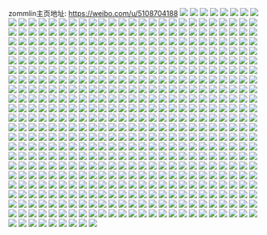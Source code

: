 zommlin主页地址: https://weibo.com/u/5108704188 
![](https://wx4.sinaimg.cn/mw2000/005zJBkEly1h8qs7juphkj32c02c0b2a.jpg) 
![](https://wx4.sinaimg.cn/mw2000/005zJBkEly1h8qs7azcssj32c02c0x6p.jpg) 
![](https://wx4.sinaimg.cn/mw2000/005zJBkEly1h8qs7zoiecj32c02c04qq.jpg) 
![](https://wx4.sinaimg.cn/mw2000/005zJBkEly1h8qs7ud8ggj32c02c01ky.jpg) 
![](https://wx4.sinaimg.cn/mw2000/005zJBkEly1h8qs81p33pj32c02c0b2a.jpg) 
![](https://wx4.sinaimg.cn/mw2000/005zJBkEly1h8qs7pbyooj32c0340x6q.jpg) 
![](https://wx4.sinaimg.cn/mw2000/005zJBkEly1h8qs78d7yfj32c0340u0z.jpg) 
![](https://wx4.sinaimg.cn/mw2000/005zJBkEly1h8qs7hlbwgj33402c07wj.jpg) 
![](https://wx4.sinaimg.cn/mw2000/005zJBkEly1h8qs8paw51j32c03407wk.jpg) 
![](https://wx4.sinaimg.cn/mw2000/005zJBkEly1h7ix3ijhh2j30tu0tuq6c.jpg) 
![](https://wx4.sinaimg.cn/mw2000/005zJBkEly1h4s8ofbthyj33402c0x6p.jpg) 
![](https://wx4.sinaimg.cn/mw2000/005zJBkEly1h4s8ok5ae5j31le2u0npe.jpg) 
![](https://wx4.sinaimg.cn/mw2000/005zJBkEly1h4s8odsc8gj30wi1711kx.jpg) 
![](https://wx4.sinaimg.cn/mw2000/005zJBkEly1h4s8olxj92j33402c0qv6.jpg) 
![](https://wx4.sinaimg.cn/mw2000/005zJBkEly1h1inydiwclj32yo2807wj.jpg) 
![](https://wx4.sinaimg.cn/mw2000/005zJBkEly1h1inya70wij32yo280x6q.jpg) 
![](https://wx4.sinaimg.cn/mw2000/005zJBkEly1h1iny77r13j32yo280b2b.jpg) 
![](https://wx4.sinaimg.cn/mw2000/005zJBkEly1gzn62v7rvoj30zk0qo0y6.jpg) 
![](https://wx4.sinaimg.cn/mw2000/005zJBkEly1gz599xvpzrj32802yonph.jpg) 
![](https://wx4.sinaimg.cn/mw2000/005zJBkEly1gz599nvq7jj32c02c0u0y.jpg) 
![](https://wx4.sinaimg.cn/mw2000/005zJBkEly1gz599mi3qxj32c02c07wi.jpg) 
![](https://wx4.sinaimg.cn/mw2000/005zJBkEly1gz599fzmsvj30tu0t9127.jpg) 
![](https://wx4.sinaimg.cn/mw2000/005zJBkEly1gz599l9ilkj32802yoqv6.jpg) 
![](https://wx4.sinaimg.cn/mw2000/005zJBkEly1gz599flh7uj30wi0wiqa0.jpg) 
![](https://wx4.sinaimg.cn/mw2000/005zJBkEly1gz599gmmcvj310t0tv4c2.jpg) 
![](https://wx4.sinaimg.cn/mw2000/005zJBkEly1gz599g9ji6j30mi0miaea.jpg) 
![](https://wx4.sinaimg.cn/mw2000/005zJBkEly1gz599aczgyj32802yox6r.jpg) 
![](https://wx4.sinaimg.cn/mw2000/005zJBkEly1gz599gulh0j30wi0mu77b.jpg) 
![](https://wx4.sinaimg.cn/mw2000/005zJBkEly1gz599h3hwej30wi16s0xi.jpg) 
![](https://wx4.sinaimg.cn/mw2000/005zJBkEly1gz599hcuyaj30wi17s442.jpg) 
![](https://wx4.sinaimg.cn/mw2000/005zJBkEly1gz599f39wfj32c0340e84.jpg) 
![](https://wx4.sinaimg.cn/mw2000/005zJBkEly1gz59azb1xsj30u018vdtg.jpg) 
![](https://wx4.sinaimg.cn/mw2000/005zJBkEly1gxicivv6bbj32c02c0b2b.jpg) 
![](https://wx4.sinaimg.cn/mw2000/005zJBkEly1gxicj05li1j32c02c07wj.jpg) 
![](https://wx4.sinaimg.cn/mw2000/005zJBkEly1gxicj3hl7lj32c02c0hdu.jpg) 
![](https://wx4.sinaimg.cn/mw2000/005zJBkEly1gxicirw1jfj32c02c07wk.jpg) 
![](https://wx4.sinaimg.cn/mw2000/005zJBkEly1gx925vzf8bj312w4aeb2a.jpg) 
![](https://wx4.sinaimg.cn/mw2000/005zJBkEly1gx925x0gi3j312w4761ky.jpg) 
![](https://wx4.sinaimg.cn/mw2000/005zJBkEly1gx925za14fj312w4oib2a.jpg) 
![](https://wx4.sinaimg.cn/mw2000/005zJBkEly1gx925zvqazj312w3s4qv5.jpg) 
![](https://wx4.sinaimg.cn/mw2000/005zJBkEly1gx92cb2vgxj312w4bk1ky.jpg) 
![](https://wx4.sinaimg.cn/mw2000/005zJBkEly1gx92cbuvwtj312w4oo7wi.jpg) 
![](https://wx4.sinaimg.cn/mw2000/005zJBkEly1gx92ccpcflj312w41ue82.jpg) 
![](https://wx4.sinaimg.cn/mw2000/005zJBkEly1gx92g939k2j312w4ec4qq.jpg) 
![](https://wx4.sinaimg.cn/mw2000/005zJBkEly1gx925vbu84j312w4es4qq.jpg) 
![](https://wx4.sinaimg.cn/mw2000/005zJBkEly1gw6sh3ljtwj32c03401ky.jpg) 
![](https://wx4.sinaimg.cn/mw2000/005zJBkEly1gw6sh1g5rzj32c03407wj.jpg) 
![](https://wx4.sinaimg.cn/mw2000/005zJBkEly1gw6sgwc152j33402c0qv6.jpg) 
![](https://wx4.sinaimg.cn/mw2000/005zJBkEly1gw6sgtmr68j32c03401ky.jpg) 
![](https://wx4.sinaimg.cn/mw2000/005zJBkEly1gvrrcc2y1jj33402c07wj.jpg) 
![](https://wx4.sinaimg.cn/mw2000/005zJBkEly1gvrrce8852j32c0340npe.jpg) 
![](https://wx4.sinaimg.cn/mw2000/005zJBkEly1gvrrbeot5nj32c0340qv9.jpg) 
![](https://wx4.sinaimg.cn/mw2000/005zJBkEly1gvrrbc7ceaj32c03401l1.jpg) 
![](https://wx4.sinaimg.cn/mw2000/005zJBkEly1gvilwn7mbsj62c02c0u0x02.jpg) 
![](https://wx4.sinaimg.cn/mw2000/005zJBkEly1gvilwq5u1ij33402c0x6q.jpg) 
![](https://wx4.sinaimg.cn/mw2000/005zJBkEly1gvimusbxuej63332bbb2a02.jpg) 
![](https://wx4.sinaimg.cn/mw2000/005zJBkEly1gvimv01vxej63402c04qq02.jpg) 
![](https://wx4.sinaimg.cn/mw2000/005zJBkEly1gv1b27bcfsj312w3264qp.jpg) 
![](https://wx4.sinaimg.cn/mw2000/005zJBkEly1gv1b2blyu1j61sc2dshdt02.jpg) 
![](https://wx4.sinaimg.cn/mw2000/005zJBkEly1gv1b28w69ij612w35iqv502.jpg) 
![](https://wx4.sinaimg.cn/mw2000/005zJBkEly1gv1b283kx8j312w2jj1kx.jpg) 
![](https://wx4.sinaimg.cn/mw2000/005zJBkEly1gv1b2aj5mmj612w4dnhdu02.jpg) 
![](https://wx4.sinaimg.cn/mw2000/005zJBkEly1gv1b26031tj612w2lze8102.jpg) 
![](https://wx4.sinaimg.cn/mw2000/005zJBkEly1guyujylr8oj62c0340e8102.jpg) 
![](https://wx4.sinaimg.cn/mw2000/005zJBkEly1guyuk0fsvsj63402c07wh02.jpg) 
![](https://wx4.sinaimg.cn/mw2000/005zJBkEly1guyujvjuvyj62c0340e8102.jpg) 
![](https://wx4.sinaimg.cn/mw2000/005zJBkEly1guyuk2lv5oj63402c01kx02.jpg) 
![](https://wx4.sinaimg.cn/mw2000/005zJBkEly1guyuk9oe9oj62c0340qv502.jpg) 
![](https://wx4.sinaimg.cn/mw2000/005zJBkEly1guyuk54k6bj63402c04qp02.jpg) 
![](https://wx4.sinaimg.cn/mw2000/005zJBkEly1guyupgao8uj62c0340hdu02.jpg) 
![](https://wx4.sinaimg.cn/mw2000/005zJBkEly1guyup9q6tgj63402c0e8202.jpg) 
![](https://wx4.sinaimg.cn/mw2000/005zJBkEly1guyupkg6oej62c0340qv502.jpg) 
![](https://wx4.sinaimg.cn/mw2000/005zJBkEly1guyuqat2yjj62c03401kx02.jpg) 
![](https://wx4.sinaimg.cn/mw2000/005zJBkEly1guxdpw7u16j61q02ao4qp02.jpg) 
![](https://wx4.sinaimg.cn/mw2000/005zJBkEly1guxdpxroaqj61ql2bg7wh02.jpg) 
![](https://wx4.sinaimg.cn/mw2000/005zJBkEly1guxdq2cbp9j61qc2b57wh02.jpg) 
![](https://wx4.sinaimg.cn/mw2000/005zJBkEly1guxdq0dwkwj61py2am7wh02.jpg) 
![](https://wx4.sinaimg.cn/mw2000/005zJBkEly1guxdrcnwn3j612w1m7dwn02.jpg) 
![](https://wx4.sinaimg.cn/mw2000/005zJBkEly1guxdq3kwoij61qc2b4ni202.jpg) 
![](https://wx4.sinaimg.cn/mw2000/005zJBkEly1guxdq5qxdbj61qh2bb4qp02.jpg) 
![](https://wx4.sinaimg.cn/mw2000/005zJBkEly1guxdq83a3pj61qe2b77wh02.jpg) 
![](https://wx4.sinaimg.cn/mw2000/005zJBkEly1guxdulidwlj63402c0x6r02.jpg) 
![](https://wx4.sinaimg.cn/mw2000/005zJBkEly1guigvekvhoj62da35snpd02.jpg) 
![](https://wx4.sinaimg.cn/mw2000/005zJBkEly1guigvkz6ccj62dc35rhdu02.jpg) 
![](https://wx4.sinaimg.cn/mw2000/005zJBkEly1guamiz3sd5j616o1kwkez02.jpg) 
![](https://wx4.sinaimg.cn/mw2000/005zJBkEly1guamixljraj612w1mcncv02.jpg) 
![](https://wx4.sinaimg.cn/mw2000/005zJBkEly1gu73hfp60jj30u0140k47.jpg) 
![](https://wx4.sinaimg.cn/mw2000/005zJBkEly1gu73hg4xu2j30u0140na1.jpg) 
![](https://wx4.sinaimg.cn/mw2000/005zJBkEly1gtgkg9dlq8j312w38oe81.jpg) 
![](https://wx4.sinaimg.cn/mw2000/005zJBkEly1gt79ekztbgj31sc2dsu0x.jpg) 
![](https://wx4.sinaimg.cn/mw2000/005zJBkEly1gsaot9cyohj312w395hdt.jpg) 
![](https://wx4.sinaimg.cn/mw2000/005zJBkEly1gs9thi8osyj312w47n1ky.jpg) 
![](https://wx4.sinaimg.cn/mw2000/005zJBkEly1gsatvcupyxj312w3dinpe.jpg) 
![](https://wx4.sinaimg.cn/mw2000/005zJBkEly1gsaslvsnlxj312w3k6npd.jpg) 
![](https://wx4.sinaimg.cn/mw2000/005zJBkEly1gsaotd8wv3j312w1mce81.jpg) 
![](https://wx4.sinaimg.cn/mw2000/005zJBkEly1gsaotc2qicj312w3s47wj.jpg) 
![](https://wx4.sinaimg.cn/mw2000/005zJBkEly1gsaudln34mj312w3bwe82.jpg) 
![](https://wx4.sinaimg.cn/mw2000/005zJBkEly1gsatzli58hj30u026gx6q.jpg) 
![](https://wx4.sinaimg.cn/mw2000/005zJBkEly1gsatn57mzbj312w2cdu0x.jpg) 
![](https://wx4.sinaimg.cn/mw2000/005zJBkEly1gs9s5xadawj312w1mqay7.jpg) 
![](https://wx4.sinaimg.cn/mw2000/005zJBkEly1gs9s9s36uqj32c0340qv6.jpg) 
![](https://wx4.sinaimg.cn/mw2000/005zJBkEly1gs9s5z3xupj312w1mc4qp.jpg) 
![](https://wx4.sinaimg.cn/mw2000/005zJBkEly1gs9sg1c87rj32662w81kx.jpg) 
![](https://wx4.sinaimg.cn/mw2000/005zJBkEly1gs9s8vqxpoj33402c0e82.jpg) 
![](https://wx4.sinaimg.cn/mw2000/005zJBkEly1gs9sh32gogj31w42iue81.jpg) 
![](https://wx4.sinaimg.cn/mw2000/005zJBkEly1gs9shx36vdj31sc2ds1kx.jpg) 
![](https://wx4.sinaimg.cn/mw2000/005zJBkEly1gs9sn7z3ccj33402c0x6q.jpg) 
![](https://wx4.sinaimg.cn/mw2000/005zJBkEly1gs9sbropoaj31sc2ds4qp.jpg) 
![](https://wx4.sinaimg.cn/mw2000/005zJBkEly1gs0kcm77r4j32c0340qv5.jpg) 
![](https://wx4.sinaimg.cn/mw2000/005zJBkEly1gs0kbqq06bj32c03407wi.jpg) 
![](https://wx4.sinaimg.cn/mw2000/005zJBkEly1gs0kbvo5rdj32c0340u0x.jpg) 
![](https://wx4.sinaimg.cn/mw2000/005zJBkEly1gs0kbruzc0j30u00u0x6f.jpg) 
![](https://wx4.sinaimg.cn/mw2000/005zJBkEly1gqxa9oci3xj31lz25bx6p.jpg) 
![](https://wx4.sinaimg.cn/mw2000/005zJBkEly1gqxa9ml5wgj31o02807wi.jpg) 
![](https://wx4.sinaimg.cn/mw2000/005zJBkEly1gqxa9pp9yrj31o0280x6p.jpg) 
![](https://wx4.sinaimg.cn/mw2000/005zJBkEly1gqxa9r9yw0j31o0280u0y.jpg) 
![](https://wx4.sinaimg.cn/mw2000/005zJBkEly1gqfzakdzrcj31rg29u1l4.jpg) 
![](https://wx4.sinaimg.cn/mw2000/005zJBkEly1gqfzadm7kkj31sc2b84qw.jpg) 
![](https://wx4.sinaimg.cn/mw2000/005zJBkEly1gpsuo9fradj30rs1o77a7.jpg) 
![](https://wx4.sinaimg.cn/mw2000/005zJBkEly1gpsuoa0agxj30rs1ab11y.jpg) 
![](https://wx4.sinaimg.cn/mw2000/005zJBkEly1gpsuo8svaqj312w1w21kx.jpg) 
![](https://wx4.sinaimg.cn/mw2000/005zJBkEly1gpsur8421wj335s23vhdv.jpg) 
![](https://wx4.sinaimg.cn/mw2000/005zJBkEly1gpqkev5bgsj32c03401kz.jpg) 
![](https://wx4.sinaimg.cn/mw2000/005zJBkEly1gpqkerigdkj32c0340qv6.jpg) 
![](https://wx4.sinaimg.cn/mw2000/005zJBkEly1gp24ra5xcij31sc1sckjl.jpg) 
![](https://wx4.sinaimg.cn/mw2000/005zJBkEly1gophh0ye4nj312w2pse4b.jpg) 
![](https://wx4.sinaimg.cn/mw2000/005zJBkEly1gobmcvnhlmj31oh1ohk7u.jpg) 
![](https://wx4.sinaimg.cn/mw2000/005zJBkEly1gnn6z5czhrj312w1ij4nx.jpg) 
![](https://wx4.sinaimg.cn/mw2000/005zJBkEly1gnn6z3ygopj312w1j2axi.jpg) 
![](https://wx4.sinaimg.cn/mw2000/005zJBkEly1gnn6z6ee6oj312w1fk4lu.jpg) 
![](https://wx4.sinaimg.cn/mw2000/005zJBkEly1gnn6z4menej312w1bvdwb.jpg) 
![](https://wx4.sinaimg.cn/mw2000/005zJBkEly1gnn6z2at7fj312w1gdnea.jpg) 
![](https://wx4.sinaimg.cn/mw2000/005zJBkEly1gnn6z5tj7jj312w1hi7m1.jpg) 
![](https://wx4.sinaimg.cn/mw2000/005zJBkEly1gnn6z2tdihj30u0146wpw.jpg) 
![](https://wx4.sinaimg.cn/mw2000/005zJBkEly1gnn6z3g3zbj312w1g6h9z.jpg) 
![](https://wx4.sinaimg.cn/mw2000/005zJBkEly1gnn6z75gltj312w1j31e8.jpg) 
![](https://wx4.sinaimg.cn/mw2000/005zJBkEly1gn7rm5jzu1j30wi0wijy7.jpg) 
![](https://wx4.sinaimg.cn/mw2000/005zJBkEly1gn7rlueq5vj30w60w6tgu.jpg) 
![](https://wx4.sinaimg.cn/mw2000/005zJBkEly1gn7rlwhxdsj32c02c0kjl.jpg) 
![](https://wx4.sinaimg.cn/mw2000/005zJBkEly1gn7rm7o91nj32c02c01ky.jpg) 
![](https://wx4.sinaimg.cn/mw2000/005zJBkEly1gn7rm3tw1ej32c02c0hdu.jpg) 
![](https://wx4.sinaimg.cn/mw2000/005zJBkEly1gn7rlzzgecj32c0340x6q.jpg) 
![](https://wx4.sinaimg.cn/mw2000/005zJBkEly1gmg9kq6gjzj30sg35sx62.jpg) 
![](https://wx4.sinaimg.cn/mw2000/005zJBkEly1gmg9kqnn6zj30iw31itsu.jpg) 
![](https://wx4.sinaimg.cn/mw2000/005zJBkEly1gmg9kr5xi2j30m72yx4qp.jpg) 
![](https://wx4.sinaimg.cn/mw2000/005zJBkEly1gmg9kryd74j312w53ob2a.jpg) 
![](https://wx4.sinaimg.cn/mw2000/005zJBkEly1gmg9kssbb4j312w4bkb2a.jpg) 
![](https://wx4.sinaimg.cn/mw2000/005zJBkEly1gmg9ktbr6wj30m02xv1kx.jpg) 
![](https://wx4.sinaimg.cn/mw2000/005zJBkEly1gmg9kttrthj30l02dotsv.jpg) 
![](https://wx4.sinaimg.cn/mw2000/005zJBkEly1gmg9kurkuej30nn2zlquz.jpg) 
![](https://wx4.sinaimg.cn/mw2000/005zJBkEly1gmg9kpr0nvj30pu35s4qp.jpg) 
![](https://wx4.sinaimg.cn/mw2000/005zJBkEly1gmgkd5onv7j32c0340npd.jpg) 
![](https://wx4.sinaimg.cn/mw2000/005zJBkEly1gm8ak4bd0ej31o0280hdt.jpg) 
![](https://wx4.sinaimg.cn/mw2000/005zJBkEly1gm8aovqmc0j32c0340u0y.jpg) 
![](https://wx4.sinaimg.cn/mw2000/005zJBkEly1gm4dahqm6rj3207207kfl.jpg) 
![](https://wx4.sinaimg.cn/mw2000/005zJBkEly1gm4dalnoe2j32c02c0u0x.jpg) 
![](https://wx4.sinaimg.cn/mw2000/005zJBkEly1gm4daj1dwvj31am1am4cf.jpg) 
![](https://wx4.sinaimg.cn/mw2000/005zJBkEly1gm4db0o4ymj31av1avgys.jpg) 
![](https://wx4.sinaimg.cn/mw2000/005zJBkEly1glzyo0m6jpj32c02c07wi.jpg) 
![](https://wx4.sinaimg.cn/mw2000/005zJBkEly1glzyo11p0fj30da0da401.jpg) 
![](https://wx4.sinaimg.cn/mw2000/005zJBkEly1glzyo1si5oj32c02c04qq.jpg) 
![](https://wx4.sinaimg.cn/mw2000/005zJBkEly1glzyo2bf08j32c02c0qv5.jpg) 
![](https://wx4.sinaimg.cn/mw2000/005zJBkEly1glsa0r4t8bj31o0280u0x.jpg) 
![](https://wx4.sinaimg.cn/mw2000/005zJBkEly1glsa0vq8pqj31o0280u0x.jpg) 
![](https://wx4.sinaimg.cn/mw2000/005zJBkEly1glsa0ykx0fj31o0280x6p.jpg) 
![](https://wx4.sinaimg.cn/mw2000/005zJBkEly1glsa0l9c7sj31o0280x6p.jpg) 
![](https://wx4.sinaimg.cn/mw2000/005zJBkEly1glomhema5mj33402c0b2a.jpg) 
![](https://wx4.sinaimg.cn/mw2000/005zJBkEly1glm70jo959j32o82o87wh.jpg) 
![](https://wx4.sinaimg.cn/mw2000/005zJBkEly1glglqm6x1yj31o01o0e81.jpg) 
![](https://wx4.sinaimg.cn/mw2000/005zJBkEly1glglqllfkfj30n00yitjg.jpg) 
![](https://wx4.sinaimg.cn/mw2000/005zJBkEly1gkydg8cke2j31o01o01kx.jpg) 
![](https://wx4.sinaimg.cn/mw2000/005zJBkEly1gkqa81lbwhj3206206wqw.jpg) 
![](https://wx4.sinaimg.cn/mw2000/005zJBkEly1gk31xir9ynj312w3qyhdu.jpg) 
![](https://wx4.sinaimg.cn/mw2000/005zJBkEly1gjqaron7c6j31sg2dsguo.jpg) 
![](https://wx4.sinaimg.cn/mw2000/005zJBkEly1gjqarq1g02j31sg2ds17j.jpg) 
![](https://wx4.sinaimg.cn/mw2000/005zJBkEly1gjlggklthyj32982vfkfr.jpg) 
![](https://wx4.sinaimg.cn/mw2000/005zJBkEly1gjlggj67f8j32c03404qp.jpg) 
![](https://wx4.sinaimg.cn/mw2000/005zJBkEly1gjh6haw6r2j312w1mk78d.jpg) 
![](https://wx4.sinaimg.cn/mw2000/005zJBkEly1gjh6pgmp6aj32c0340npe.jpg) 
![](https://wx4.sinaimg.cn/mw2000/005zJBkEly1gjd31191nyj31s02dcx6p.jpg) 
![](https://wx4.sinaimg.cn/mw2000/005zJBkEly1gjd3123a25j31s02dc7wh.jpg) 
![](https://wx4.sinaimg.cn/mw2000/005zJBkEly1gjd313jof6j31s02dckjm.jpg) 
![](https://wx4.sinaimg.cn/mw2000/005zJBkEly1gjd314bvupj31s32dcb29.jpg) 
![](https://wx4.sinaimg.cn/mw2000/005zJBkEly1gjd3154vgwj31o0280b29.jpg) 
![](https://wx4.sinaimg.cn/mw2000/005zJBkEly1gjd3161effj31s32dcnpd.jpg) 
![](https://wx4.sinaimg.cn/mw2000/005zJBkEly1gjb4vsvqdzj328x28xngy.jpg) 
![](https://wx4.sinaimg.cn/mw2000/005zJBkEly1gjb4zqzie2j32c02c0qv5.jpg) 
![](https://wx4.sinaimg.cn/mw2000/005zJBkEly1gjb4vvf4u5j32aj2ajqnn.jpg) 
![](https://wx4.sinaimg.cn/mw2000/005zJBkEly1gjb4vwmpqgj328b28bh1h.jpg) 
![](https://wx4.sinaimg.cn/mw2000/005zJBkEly1gjb4y73b7qj329x29xwvj.jpg) 
![](https://wx4.sinaimg.cn/mw2000/005zJBkEly1gjb4vu00f5j329v29v4fg.jpg) 
![](https://wx4.sinaimg.cn/mw2000/005zJBkEly1gjb4vxppxaj32a02a0k6d.jpg) 
![](https://wx4.sinaimg.cn/mw2000/005zJBkEly1gjb4vyzna5j32c02c0b29.jpg) 
![](https://wx4.sinaimg.cn/mw2000/005zJBkEly1gjb569c9x2j33322bb1kx.jpg) 
![](https://wx4.sinaimg.cn/mw2000/005zJBkEly1gj0zn0oyblj32o82o8b2a.jpg) 
![](https://wx4.sinaimg.cn/mw2000/005zJBkEly1gj0zn1psjmj32c0340kfz.jpg) 
![](https://wx4.sinaimg.cn/mw2000/005zJBkEly1gj0zn3qy1yj32c02c01kx.jpg) 
![](https://wx4.sinaimg.cn/mw2000/005zJBkEly1gj0zn52i2qj32172pndry.jpg) 
![](https://wx4.sinaimg.cn/mw2000/005zJBkEly1giu06apthoj314x1hcgwf.jpg) 
![](https://wx4.sinaimg.cn/mw2000/005zJBkEly1giu02aj56kj326w2x644p.jpg) 
![](https://wx4.sinaimg.cn/mw2000/005zJBkEly1girk5ye3rrj32c0340e82.jpg) 
![](https://wx4.sinaimg.cn/mw2000/005zJBkEly1gijfoxb69uj31o0280hdt.jpg) 
![](https://wx4.sinaimg.cn/mw2000/005zJBkEly1gijfozvbu5j31lr250e81.jpg) 
![](https://wx4.sinaimg.cn/mw2000/005zJBkEly1gia1vexdbcj312w4bknpe.jpg) 
![](https://wx4.sinaimg.cn/mw2000/005zJBkEly1gia2a8j5afj312w33qx6p.jpg) 
![](https://wx4.sinaimg.cn/mw2000/005zJBkEly1gia1vdrvu1j312w4bk1ky.jpg) 
![](https://wx4.sinaimg.cn/mw2000/005zJBkEly1gia1eegz57j312w2yyb29.jpg) 
![](https://wx4.sinaimg.cn/mw2000/005zJBkEly1gia29tozklj312w1it45l.jpg) 
![](https://wx4.sinaimg.cn/mw2000/005zJBkEly1gia1i0heumj312w2874qp.jpg) 
![](https://wx4.sinaimg.cn/mw2000/005zJBkEly1gia1w43msxj312w3s4b2a.jpg) 
![](https://wx4.sinaimg.cn/mw2000/005zJBkEly1gia2jm61c7j312w30g7wh.jpg) 
![](https://wx4.sinaimg.cn/mw2000/005zJBkEly1gia2kqh7adj312w41ub2a.jpg) 
![](https://wx4.sinaimg.cn/mw2000/005zJBkEly1gi37pooaetj312w2yy4qp.jpg) 
![](https://wx4.sinaimg.cn/mw2000/005zJBkEly1gi37pmq0j8j32c0340qv5.jpg) 
![](https://wx4.sinaimg.cn/mw2000/005zJBkEly1ghtx1oqb9qj32c0340npd.jpg) 
![](https://wx4.sinaimg.cn/mw2000/005zJBkEly1ghqnq0hky2j315z1jzngk.jpg) 
![](https://wx4.sinaimg.cn/mw2000/005zJBkEly1ghqnpzcowhj31611k9awa.jpg) 
![](https://wx4.sinaimg.cn/mw2000/005zJBkEly1ghajloi5g4j30u00ywtwl.jpg) 
![](https://wx4.sinaimg.cn/mw2000/005zJBkEly1gh4cxc9vktj312w2fkqs9.jpg) 
![](https://wx4.sinaimg.cn/mw2000/005zJBkEly1ghajlu0bzyj312w25w1dw.jpg) 
![](https://wx4.sinaimg.cn/mw2000/005zJBkEly1ghajlvi9ajj312w25baw9.jpg) 
![](https://wx4.sinaimg.cn/mw2000/005zJBkEly1gh3lc0qa2jj32ds1sg1kx.jpg) 
![](https://wx4.sinaimg.cn/mw2000/005zJBkEly1gh3lc2aoymj32c02c01kx.jpg) 
![](https://wx4.sinaimg.cn/mw2000/005zJBkEly1gh3lc4a90tj33402c07wh.jpg) 
![](https://wx4.sinaimg.cn/mw2000/005zJBkEly1gh3lc69iqsj32ds1sg4ch.jpg) 
![](https://wx4.sinaimg.cn/mw2000/005zJBkEly1gh3lc7q9n4j31sg2ds4pa.jpg) 
![](https://wx4.sinaimg.cn/mw2000/005zJBkEly1gh3lc8tt37j31sg2ds1kx.jpg) 
![](https://wx4.sinaimg.cn/mw2000/005zJBkEly1gh3lbxv6xtj33402c0b29.jpg) 
![](https://wx4.sinaimg.cn/mw2000/005zJBkEly1gh3lggbv4wj32c02c07m9.jpg) 
![](https://wx4.sinaimg.cn/mw2000/005zJBkEly1gh3lcaf9ldj33402c0qec.jpg) 
![](https://wx4.sinaimg.cn/mw2000/005zJBkEly1ggv3tk64sjj312w38o4qq.jpg) 
![](https://wx4.sinaimg.cn/mw2000/005zJBkEly1ggv3tek9c2j312w38o4qq.jpg) 
![](https://wx4.sinaimg.cn/mw2000/005zJBkEly1ggv3tlf22hj31sg2dsdue.jpg) 
![](https://wx4.sinaimg.cn/mw2000/005zJBkEly1ggs18g4lrwj316o1kw4lc.jpg) 
![](https://wx4.sinaimg.cn/mw2000/005zJBkEly1ggs18f2trqj316o1kwqq7.jpg) 
![](https://wx4.sinaimg.cn/mw2000/005zJBkEly1gfxe27m9bpj312w3ud7wi.jpg) 
![](https://wx4.sinaimg.cn/mw2000/005zJBkEly1gfwpv8pjhmj312w41u7wi.jpg) 
![](https://wx4.sinaimg.cn/mw2000/005zJBkEly1gfwpvaeduxj312w2yxnpd.jpg) 
![](https://wx4.sinaimg.cn/mw2000/005zJBkEly1gfwpvd078pj312w4bkb2a.jpg) 
![](https://wx4.sinaimg.cn/mw2000/005zJBkEly1gfwpvgomcuj316o16odpz.jpg) 
![](https://wx4.sinaimg.cn/mw2000/005zJBkEly1gfwpvjz1zij30u02aa1kz.jpg) 
![](https://wx4.sinaimg.cn/mw2000/005zJBkEly1gfwpvmjfp0j312w4bkx6p.jpg) 
![](https://wx4.sinaimg.cn/mw2000/005zJBkEly1gfwpvo4lq1j312w31d4qp.jpg) 
![](https://wx4.sinaimg.cn/mw2000/005zJBkEly1gfwpvrceypj312w4bknpe.jpg) 
![](https://wx4.sinaimg.cn/mw2000/005zJBkEly1gfmeag0oxxj31o01o0dys.jpg) 
![](https://wx4.sinaimg.cn/mw2000/005zJBkEly1gfjm45f0c5j30u00u01kx.jpg) 
![](https://wx4.sinaimg.cn/mw2000/005zJBkEly1gfbtk46zd8j316o1kbaut.jpg) 
![](https://wx4.sinaimg.cn/mw2000/005zJBkEly1gfbtk95ze2j32c02c0kjn.jpg) 
![](https://wx4.sinaimg.cn/mw2000/005zJBkEly1gfbtk66qacj32fr2fru0x.jpg) 
![](https://wx4.sinaimg.cn/mw2000/005zJBkEly1gfbtk2sp72j32801o0u0x.jpg) 
![](https://wx4.sinaimg.cn/mw2000/005zJBkEly1gf62pxzi46j32c0340e81.jpg) 
![](https://wx4.sinaimg.cn/mw2000/005zJBkEly1gf3rbtcrk7j325g2vax6p.jpg) 
![](https://wx4.sinaimg.cn/mw2000/005zJBkEly1gf3rbs1xhbj326r2x11ky.jpg) 
![](https://wx4.sinaimg.cn/mw2000/005zJBkEly1gf3rbuha50j325i2vc4qq.jpg) 
![](https://wx4.sinaimg.cn/mw2000/005zJBkEly1gezadjawm8j312w1w21kx.jpg) 
![](https://wx4.sinaimg.cn/mw2000/005zJBkEly1gezadi4m0kj31o01o0b29.jpg) 
![](https://wx4.sinaimg.cn/mw2000/005zJBkEly1gezadld6p5j31o01o0npd.jpg) 
![](https://wx4.sinaimg.cn/mw2000/005zJBkEly1gezadk647rj312w1w21kx.jpg) 
![](https://wx4.sinaimg.cn/mw2000/005zJBkEly1gext6e6wk4j32c0340b2a.jpg) 
![](https://wx4.sinaimg.cn/mw2000/005zJBkEly1geo8pnwzilj30jc2ufnak.jpg) 
![](https://wx4.sinaimg.cn/mw2000/005zJBkEly1geo8ppl470j31e07vjx6p.jpg) 
![](https://wx4.sinaimg.cn/mw2000/005zJBkEly1geo8prlrcnj31e07n91ky.jpg) 
![](https://wx4.sinaimg.cn/mw2000/005zJBkEly1geo8psy5hyj30jq2uaami.jpg) 
![](https://wx4.sinaimg.cn/mw2000/005zJBkEly1geo8ptsr53j30k92zxqhr.jpg) 
![](https://wx4.sinaimg.cn/mw2000/005zJBkEly1geo8pw4yknj31e072gnpd.jpg) 
![](https://wx4.sinaimg.cn/mw2000/005zJBkEly1geo8px2t7kj30kh2y6tnr.jpg) 
![](https://wx4.sinaimg.cn/mw2000/005zJBkEly1geo8pxyi2wj30me2pg4c9.jpg) 
![](https://wx4.sinaimg.cn/mw2000/005zJBkEly1geo8pytickj30i9340qie.jpg) 
![](https://wx4.sinaimg.cn/mw2000/005zJBkEly1geo8pzj91mj30ki30a173.jpg) 
![](https://wx4.sinaimg.cn/mw2000/005zJBkEly1geo8q084szj30hg2v1qgu.jpg) 
![](https://wx4.sinaimg.cn/mw2000/005zJBkEly1geo8q0vt5mj30i72yltoo.jpg) 
![](https://wx4.sinaimg.cn/mw2000/005zJBkEly1geo8q1ay5oj30d11uo459.jpg) 
![](https://wx4.sinaimg.cn/mw2000/005zJBkEly1geo8q1r3rzj30fr2haqek.jpg) 
![](https://wx4.sinaimg.cn/mw2000/005zJBkEly1geo8q29s01j30j92xywtt.jpg) 
![](https://wx4.sinaimg.cn/mw2000/005zJBkEly1geo8pn0fusj30k131tqik.jpg) 
![](https://wx4.sinaimg.cn/mw2000/005zJBkEly1geo8q31741j30jf2wrani.jpg) 
![](https://wx4.sinaimg.cn/mw2000/005zJBkEly1geo8q4zfhvj312w6chb29.jpg) 
![](https://wx4.sinaimg.cn/mw2000/005zJBkEly1genmaslm84j32o82o84qq.jpg) 
![](https://wx4.sinaimg.cn/mw2000/005zJBkEly1geivzk2s1bj31kw1kwqrh.jpg) 
![](https://wx4.sinaimg.cn/mw2000/005zJBkEly1geivzlwd48j31kw1kwqrs.jpg) 
![](https://wx4.sinaimg.cn/mw2000/005zJBkEly1geivzmk80sj30v90v9dg8.jpg) 
![](https://wx4.sinaimg.cn/mw2000/005zJBkEly1geivzjdq0nj31kw1kwkef.jpg) 
![](https://wx4.sinaimg.cn/mw2000/005zJBkEly1gecxj8dcs5j320m2ounpd.jpg) 
![](https://wx4.sinaimg.cn/mw2000/005zJBkEly1gecxj7cfgdj32c02c0hdv.jpg) 
![](https://wx4.sinaimg.cn/mw2000/005zJBkEly1gecxj2zn13j32c02c0e81.jpg) 
![](https://wx4.sinaimg.cn/mw2000/005zJBkEly1gecznv1l6wj32c0340npe.jpg) 
![](https://wx4.sinaimg.cn/mw2000/005zJBkEly1gebyi3q6fhj31e038vb2a.jpg) 
![](https://wx4.sinaimg.cn/mw2000/005zJBkEly1gebyi7mlckj31e05k0x6r.jpg) 
![](https://wx4.sinaimg.cn/mw2000/005zJBkEly1gebyhzqti7j31e04b4hdu.jpg) 
![](https://wx4.sinaimg.cn/mw2000/005zJBkEly1gebyi4y1efj31e05k0npe.jpg) 
![](https://wx4.sinaimg.cn/mw2000/005zJBkEly1gebyhylw9wj31e05t97wj.jpg) 
![](https://wx4.sinaimg.cn/mw2000/005zJBkEly1gebyhvc2u0j31e05h4hdu.jpg) 
![](https://wx4.sinaimg.cn/mw2000/005zJBkEly1gebyi2jlrhj31e05k4x6r.jpg) 
![](https://wx4.sinaimg.cn/mw2000/005zJBkEly1gebyip52ywj31e05k0b2b.jpg) 
![](https://wx4.sinaimg.cn/mw2000/005zJBkEly1gefn21jmlgj31o02you0x.jpg) 
![](https://wx4.sinaimg.cn/mw2000/005zJBkEly1ge3htoyatkj32o72o71kx.jpg) 
![](https://wx4.sinaimg.cn/mw2000/005zJBkEly1ge3htn4endj32o72o7npd.jpg) 
![](https://wx4.sinaimg.cn/mw2000/005zJBkEly1ge0e8ciuzwj31kw1kwu0x.jpg) 
![](https://wx4.sinaimg.cn/mw2000/005zJBkEly1ge0eeezyifj31e0460x6p.jpg) 
![](https://wx4.sinaimg.cn/mw2000/005zJBkEly1ge0eho9a8ij31se1see81.jpg) 
![](https://wx4.sinaimg.cn/mw2000/005zJBkEly1gdgof6rdamj31o01o0ki3.jpg) 
![](https://wx4.sinaimg.cn/mw2000/005zJBkEly1gdgoklx5knj30v90v9mxj.jpg) 
![](https://wx4.sinaimg.cn/mw2000/005zJBkEly1gdgol5lsgoj30lf0lfaa5.jpg) 
![](https://wx4.sinaimg.cn/mw2000/005zJBkEly1gdgof34tq2j31o01o07wh.jpg) 
![](https://wx4.sinaimg.cn/mw2000/005zJBkEly1gd5cf2ynw4j31o01o0b29.jpg) 
![](https://wx4.sinaimg.cn/mw2000/005zJBkEly1gd5cf3id8gj30jg0j8jt9.jpg) 
![](https://wx4.sinaimg.cn/mw2000/005zJBkEly1gd5cezxzavj31o01o0b29.jpg) 
![](https://wx4.sinaimg.cn/mw2000/005zJBkEly1gcx8p5thz7j32c0360hdt.jpg) 
![](https://wx4.sinaimg.cn/mw2000/005zJBkEly1gcx8p14egfj31e0230qv5.jpg) 
![](https://wx4.sinaimg.cn/mw2000/005zJBkEly1gc56sqzwtmj32c02c0dz9.jpg) 
![](https://wx4.sinaimg.cn/mw2000/005zJBkEly1gc56sk9ywvj30zk0zk13p.jpg) 
![](https://wx4.sinaimg.cn/mw2000/005zJBkEly1gc56spvpazj32c02c01ky.jpg) 
![](https://wx4.sinaimg.cn/mw2000/005zJBkEly1gc56sko0ghj30zk0zk7cg.jpg) 
![](https://wx4.sinaimg.cn/mw2000/005zJBkEly1gc56so59foj30zk0zkdq0.jpg) 
![](https://wx4.sinaimg.cn/mw2000/005zJBkEly1gc56sttryxj32c02c0x6q.jpg) 
![](https://wx4.sinaimg.cn/mw2000/005zJBkEly1gc56wa2xe1j32c02c0b29.jpg) 
![](https://wx4.sinaimg.cn/mw2000/005zJBkEly1gc56wf5y2oj30zk0zkwkl.jpg) 
![](https://wx4.sinaimg.cn/mw2000/005zJBkEly1gc56sn9w5gj30u00u0hc4.jpg) 
![](https://wx4.sinaimg.cn/mw2000/005zJBkEly1gc56wj5mxhj32c02c0tzs.jpg) 
![](https://wx4.sinaimg.cn/mw2000/005zJBkEly1gc56slyuzvj32c02c01kx.jpg) 
![](https://wx4.sinaimg.cn/mw2000/005zJBkEly1gc56snskyaj30yi0yiwne.jpg) 
![](https://wx4.sinaimg.cn/mw2000/005zJBkEly1gc56wgw9auj32c02c0hdt.jpg) 
![](https://wx4.sinaimg.cn/mw2000/005zJBkEly1gc56wc8gw3j32c02c0e81.jpg) 
![](https://wx4.sinaimg.cn/mw2000/005zJBkEly1gc56we4y93j32c02c0kjl.jpg) 
![](https://wx4.sinaimg.cn/mw2000/005zJBkEly1gc56wet72pj30zk0zkk4c.jpg) 
![](https://wx4.sinaimg.cn/mw2000/005zJBkEly1gc56w8f2e3j30zk0zkn4m.jpg) 
![](https://wx4.sinaimg.cn/mw2000/005zJBkEly1gc56wkz174j30ku0kladt.jpg) 
![](https://wx4.sinaimg.cn/mw2000/005zJBkEly1gbbe4z9cuuj30u00u0jz2.jpg) 
![](https://wx4.sinaimg.cn/mw2000/005zJBkEly1gbf0i7n9cuj30u0140woo.jpg) 
![](https://wx4.sinaimg.cn/mw2000/005zJBkEly1gbf0i7z3u9j30tz0tzn58.jpg) 
![](https://wx4.sinaimg.cn/mw2000/005zJBkEly1gbf0i76yl6j30u011itin.jpg) 
![](https://wx4.sinaimg.cn/mw2000/005zJBkEly1gbf0i8990cj30u00u0wiw.jpg) 
![](https://wx4.sinaimg.cn/mw2000/005zJBkEly1gbfx0pjiuvj30v90v911s.jpg) 
![](https://wx4.sinaimg.cn/mw2000/005zJBkEly1gbh5uhwa3jj30v90v9dqn.jpg) 
![](https://wx4.sinaimg.cn/mw2000/005zJBkEly1gbibhq2gsgj30v90v9ajk.jpg) 
![](https://wx4.sinaimg.cn/mw2000/005zJBkEly1gbjix7f7qqj30v90v9guf.jpg) 
![](https://wx4.sinaimg.cn/mw2000/005zJBkEly1gbkpi9a52kj30v90v97en.jpg) 
![](https://wx4.sinaimg.cn/mw2000/005zJBkEly1gblullju63j30v80v8tel.jpg) 
![](https://wx4.sinaimg.cn/mw2000/005zJBkEly1gbn281cmmjj30v90v9n4m.jpg) 
![](https://wx4.sinaimg.cn/mw2000/005zJBkEly1gbo76ua83lj30v90v9tgs.jpg) 
![](https://wx4.sinaimg.cn/mw2000/005zJBkEly1gbpd40tw85j30v90v9n6b.jpg) 
![](https://wx4.sinaimg.cn/mw2000/005zJBkEly1gbqiut6fp2j30o00o0dj9.jpg) 
![](https://wx4.sinaimg.cn/mw2000/005zJBkEly1gbsspg9dijj30v90v979m.jpg) 
![](https://wx4.sinaimg.cn/mw2000/005zJBkEly1gbtze9i8c5j30v90v911q.jpg) 
![](https://wx4.sinaimg.cn/mw2000/005zJBkEly1gcplqnadfsj32801o04qq.jpg) 
![](https://wx4.sinaimg.cn/mw2000/005zJBkEly1gb4enouq2vj32c02c0u0x.jpg) 
![](https://wx4.sinaimg.cn/mw2000/005zJBkEly1gb4enq0587j32801o0u0x.jpg) 
![](https://wx4.sinaimg.cn/mw2000/005zJBkEly1gcplspz44tj32801o0npd.jpg) 
![](https://wx4.sinaimg.cn/mw2000/005zJBkEly1gb2yg4iustj31o0280npd.jpg) 
![](https://wx4.sinaimg.cn/mw2000/005zJBkEly1gb2yg1cbr6j31o0280npd.jpg) 
![](https://wx4.sinaimg.cn/mw2000/005zJBkEly1gag2fha1s8j30v91voqv6.jpg) 
![](https://wx4.sinaimg.cn/mw2000/005zJBkEly1h0rnd2oqbkj30u0190qat.jpg) 
![](https://wx4.sinaimg.cn/mw2000/005zJBkEly1h0rnd357bkj30u01o0qgl.jpg) 
![](https://wx4.sinaimg.cn/mw2000/005zJBkEly1h0rnd2ag1fj30u01nwqek.jpg) 
![](https://wx4.sinaimg.cn/mw2000/005zJBkEly1ga143itkfdj31e02s0kjl.jpg) 
![](https://wx4.sinaimg.cn/mw2000/005zJBkEly1ga143ntk63j31e05k0kjn.jpg) 
![](https://wx4.sinaimg.cn/mw2000/005zJBkEly1ga145fyvcbj31e02s07wi.jpg) 
![](https://wx4.sinaimg.cn/mw2000/005zJBkEly1ga146s3iwdj31e02s0u0x.jpg) 
![](https://wx4.sinaimg.cn/mw2000/005zJBkEly1g9zv2f8wj2j31e02rqhdt.jpg) 
![](https://wx4.sinaimg.cn/mw2000/005zJBkEly1g9zv2kywqtj32c02c07wh.jpg) 
![](https://wx4.sinaimg.cn/mw2000/005zJBkEly1g9zv2u7xyej31e02s01ky.jpg) 
![](https://wx4.sinaimg.cn/mw2000/005zJBkEly1g9zv33meuej31e02s01ky.jpg) 
![](https://wx4.sinaimg.cn/mw2000/005zJBkEly1g9zv39hvh3j321w21we81.jpg) 
![](https://wx4.sinaimg.cn/mw2000/005zJBkEly1g9zv3gup67j31e02r6u0x.jpg) 
![](https://wx4.sinaimg.cn/mw2000/005zJBkEly1g9m4ibb06ij31o01o0gya.jpg) 
![](https://wx4.sinaimg.cn/mw2000/005zJBkEly1g9m4ic1eruj31o01o0an0.jpg) 
![](https://wx4.sinaimg.cn/mw2000/005zJBkEly1g9dz4g0ic5j31me29r4qq.jpg) 
![](https://wx4.sinaimg.cn/mw2000/005zJBkEly1g9dz4dbxbbj31o02317wi.jpg) 
![](https://wx4.sinaimg.cn/mw2000/005zJBkEly1g9dz4izir5j31o022z1ky.jpg) 
![](https://wx4.sinaimg.cn/mw2000/005zJBkEly1g9dz4l2c7zj31o0231kjl.jpg) 
![](https://wx4.sinaimg.cn/mw2000/005zJBkEly1g8ncp1rfvaj30u00qu7l6.jpg) 
![](https://wx4.sinaimg.cn/mw2000/005zJBkEly1g7y1qnolnqj32o82o8npd.jpg) 
![](https://wx4.sinaimg.cn/mw2000/005zJBkEly1g7wox6do9pj30m80kuq4y.jpg) 
![](https://wx4.sinaimg.cn/mw2000/005zJBkEly1g7q4i15cylj31o01o0e81.jpg) 
![](https://wx4.sinaimg.cn/mw2000/005zJBkEly1g7d8zih69kj31o01o0x3f.jpg) 
![](https://wx4.sinaimg.cn/mw2000/005zJBkEly1g7d8zhf3sjj31o01o04o1.jpg) 
![](https://wx4.sinaimg.cn/mw2000/005zJBkEly1g6u8bfj3bej3287288kjl.jpg) 
![](https://wx4.sinaimg.cn/mw2000/005zJBkEly1g6u8bdpmx1j32o82o8e72.jpg) 
![](https://wx4.sinaimg.cn/mw2000/005zJBkEly1g6u8bb61nfj32bz2dte82.jpg) 
![](https://wx4.sinaimg.cn/mw2000/005zJBkEly1g6kbhvmektj32o82o8kjl.jpg) 
![](https://wx4.sinaimg.cn/mw2000/005zJBkEly1g6hpazg1itj32801o0qv5.jpg) 
![](https://wx4.sinaimg.cn/mw2000/005zJBkEly1g6dfkf5yynj31o01o0x30.jpg) 
![](https://wx4.sinaimg.cn/mw2000/005zJBkEly1g687n60ukcj31e057i7wi.jpg) 
![](https://wx4.sinaimg.cn/mw2000/005zJBkEly1g687n6zp7ij32c02c0u0x.jpg) 
![](https://wx4.sinaimg.cn/mw2000/005zJBkEly1g687nab0eqj31e0460npd.jpg) 
![](https://wx4.sinaimg.cn/mw2000/005zJBkEly1g687n98mtgj32801o0b29.jpg) 
![](https://wx4.sinaimg.cn/mw2000/005zJBkEly1g687n8jnovj31e0460qv5.jpg) 
![](https://wx4.sinaimg.cn/mw2000/005zJBkEly1g687p8if32j31o0280b29.jpg) 
![](https://wx4.sinaimg.cn/mw2000/005zJBkEly1g6770jplvmj31e022yqv5.jpg) 
![](https://wx4.sinaimg.cn/mw2000/005zJBkEly1g676r5s0gpj31o01o01kx.jpg) 
![](https://wx4.sinaimg.cn/mw2000/005zJBkEly1gdddbdexbdj31e0230npd.jpg) 
![](https://wx4.sinaimg.cn/mw2000/005zJBkEly1g677ernlt2j31e0230e81.jpg) 
![](https://wx4.sinaimg.cn/mw2000/005zJBkEly1g649ipxm10j32c0340hdu.jpg) 
![](https://wx4.sinaimg.cn/mw2000/005zJBkEly1g649iqz22cj31o01o47ln.jpg) 
![](https://wx4.sinaimg.cn/mw2000/005zJBkEly1g5siieujg9j31e04607wi.jpg) 
![](https://wx4.sinaimg.cn/mw2000/005zJBkEly1g5sihou4qpj31e0460u0x.jpg) 
![](https://wx4.sinaimg.cn/mw2000/005zJBkEly1g5sii42nwxj33402c0npf.jpg) 
![](https://wx4.sinaimg.cn/mw2000/005zJBkEly1g5sj1aeuw2j31e02s14qp.jpg) 
![](https://wx4.sinaimg.cn/mw2000/005zJBkEly1g5r4k3dvj7j31o01o4b29.jpg) 
![](https://wx4.sinaimg.cn/mw2000/005zJBkEly1g5r4k54l2oj31o01o4b29.jpg) 
![](https://wx4.sinaimg.cn/mw2000/005zJBkEly1g5i7h6yzttj32c0340hdt.jpg) 
![](https://wx4.sinaimg.cn/mw2000/005zJBkEly1g520e17btkj32c02c01kx.jpg) 
![](https://wx4.sinaimg.cn/mw2000/005zJBkEly1g4zm6ymn79j31o01o0hdt.jpg) 
![](https://wx4.sinaimg.cn/mw2000/005zJBkEly1g4zm6wxpuyj31o01o0hdt.jpg) 
![](https://wx4.sinaimg.cn/mw2000/005zJBkEly1g4kdkl28zsj30u00u043a.jpg) 
![](https://wx4.sinaimg.cn/mw2000/005zJBkEly1g4kdkmjgzoj30u00u01kx.jpg) 
![](https://wx4.sinaimg.cn/mw2000/005zJBkEly1g4kdkmrrfmj30u00u0tug.jpg) 
![](https://wx4.sinaimg.cn/mw2000/005zJBkEly1g4kdknutdlj30j60j6djb.jpg) 
![](https://wx4.sinaimg.cn/mw2000/005zJBkEly1g44jsnm4zej30u00u0npd.jpg) 
![](https://wx4.sinaimg.cn/mw2000/005zJBkEly1g44jstldnzj30u00u0kjl.jpg) 
![](https://wx4.sinaimg.cn/mw2000/005zJBkEly1g438e6sy53j31o01o0hdt.jpg) 
![](https://wx4.sinaimg.cn/mw2000/005zJBkEly1g438e7p1ubj31o01o07wh.jpg) 
![](https://wx4.sinaimg.cn/mw2000/005zJBkEly1g438e8bmz6j32c02c0hdt.jpg) 
![](https://wx4.sinaimg.cn/mw2000/005zJBkEly1g438efq0eqj327u1o0hdt.jpg) 
![](https://wx4.sinaimg.cn/mw2000/005zJBkEly1g426xg8ejdj30zk0zkqah.jpg) 
![](https://wx4.sinaimg.cn/mw2000/005zJBkEly1g3lzplp9u1j30u00u07rv.jpg) 
![](https://wx4.sinaimg.cn/mw2000/005zJBkEly1g3lzv0z7cxj30u00u01fv.jpg) 
![](https://wx4.sinaimg.cn/mw2000/005zJBkEly1g3lzujiwzyj30u00u01kx.jpg) 
![](https://wx4.sinaimg.cn/mw2000/005zJBkEly1g2xnyynk5cj32c0340b2a.jpg) 
![](https://wx4.sinaimg.cn/mw2000/005zJBkEly1g2xo9usur4j32c02c0b29.jpg) 
![](https://wx4.sinaimg.cn/mw2000/005zJBkEly1g2xo9wonp3j32c02c0b29.jpg) 
![](https://wx4.sinaimg.cn/mw2000/005zJBkEly1g2xo9xokptj30u00u0n5d.jpg) 
![](https://wx4.sinaimg.cn/mw2000/005zJBkEly1g2xl302uw0j30zk0zk424.jpg) 
![](https://wx4.sinaimg.cn/mw2000/005zJBkEly1g2xl2z54e7j30zk0zkjsu.jpg) 
![](https://wx4.sinaimg.cn/mw2000/005zJBkEly1g2v972hnrzj31e02341kx.jpg) 
![](https://wx4.sinaimg.cn/mw2000/005zJBkEly1g2v8wsiipwj30zk0zkwlq.jpg) 
![](https://wx4.sinaimg.cn/mw2000/005zJBkEly1g39avjcqxmj33402c0dwi.jpg) 
![](https://wx4.sinaimg.cn/mw2000/005zJBkEly1g39avkpfscj33402c0kbf.jpg) 
![](https://wx4.sinaimg.cn/mw2000/005zJBkEly1g2v973ayr7j32c02c0b29.jpg) 
![](https://wx4.sinaimg.cn/mw2000/005zJBkEly1g2v9741ympj327u1o0b29.jpg) 
![](https://wx4.sinaimg.cn/mw2000/005zJBkEly1g2o02hc7i5j327v1o0x6p.jpg) 
![](https://wx4.sinaimg.cn/mw2000/005zJBkEly1g2o00pqjzxj30u00u0wp8.jpg) 
![](https://wx4.sinaimg.cn/mw2000/005zJBkEly1g2o00ph4xhj30u00u0teq.jpg) 
![](https://wx4.sinaimg.cn/mw2000/005zJBkEly1g2o00bbxehj327v1o0hdt.jpg) 
![](https://wx4.sinaimg.cn/mw2000/005zJBkEly1g24wi7k66nj31o027u1kz.jpg) 
![](https://wx4.sinaimg.cn/mw2000/005zJBkEly1g24wi8hvvmj31o027u1kx.jpg) 
![](https://wx4.sinaimg.cn/mw2000/005zJBkEly1g1iszzlwu2j31he1hewsg.jpg) 
![](https://wx4.sinaimg.cn/mw2000/005zJBkEly1g1it012delj32o82o81ky.jpg) 
![](https://wx4.sinaimg.cn/mw2000/005zJBkEly1g1iszzbvk3j30sw0sw41d.jpg) 
![](https://wx4.sinaimg.cn/mw2000/005zJBkEly1g1er6dizwij32c02c01kz.jpg) 
![](https://wx4.sinaimg.cn/mw2000/005zJBkEly1g1ap3f401cj32c02c07wh.jpg) 
![](https://wx4.sinaimg.cn/mw2000/005zJBkEly1g1ap3h0zrxj32c02c0b29.jpg) 
![](https://wx4.sinaimg.cn/mw2000/005zJBkEly1g1ap3d4owij32c02c07wh.jpg) 
![](https://wx4.sinaimg.cn/mw2000/005zJBkEly1g1ap3hybffj31sg2dsngz.jpg) 
![](https://wx4.sinaimg.cn/mw2000/005zJBkEly1g0zskk78fsj32c03401ky.jpg) 
![](https://wx4.sinaimg.cn/mw2000/005zJBkEly1g0zskpbibxj32c0340e81.jpg) 
![](https://wx4.sinaimg.cn/mw2000/005zJBkEly1g0zskuyw2sj32c0340kjm.jpg) 
![](https://wx4.sinaimg.cn/mw2000/005zJBkEly1g0xt549bxoj30v91voe8b.jpg) 
![](https://wx4.sinaimg.cn/mw2000/005zJBkEly1g0xt50vnw6j30v91voe8b.jpg) 
![](https://wx4.sinaimg.cn/mw2000/005zJBkEly1g0xt573q9fj30v91voe8b.jpg) 
![](https://wx4.sinaimg.cn/mw2000/005zJBkEly1g03w2ijkyyj32c03407wi.jpg) 
![](https://wx4.sinaimg.cn/mw2000/005zJBkEly1fzx0g0qzjsj32o82o8u0x.jpg) 
![](https://wx4.sinaimg.cn/mw2000/005zJBkEly1g0pj79mnntj30zo0zk46l.jpg) 
![](https://wx4.sinaimg.cn/mw2000/005zJBkEly1fzvw9ldaqij31sg2dshdt.jpg) 
![](https://wx4.sinaimg.cn/mw2000/005zJBkEly1fzomdlul2sj32o82o8nm9.jpg) 
![](https://wx4.sinaimg.cn/mw2000/005zJBkEly1fzoms5gu2qj32o82o84qp.jpg) 
![](https://wx4.sinaimg.cn/mw2000/005zJBkEly1fzk745a3c0j31e06jv7wk.jpg) 
![](https://wx4.sinaimg.cn/mw2000/005zJBkEly1fzk741thl7j31e09hkx6t.jpg) 
![](https://wx4.sinaimg.cn/mw2000/005zJBkEly1fzk73q77k2j31e06jvu0z.jpg) 
![](https://wx4.sinaimg.cn/mw2000/005zJBkEly1g0jrdee0d8j31dx5yye83.jpg) 
![](https://wx4.sinaimg.cn/mw2000/005zJBkEly1fzolx14tilj31e04604qt.jpg) 
![](https://wx4.sinaimg.cn/mw2000/005zJBkEly1fzk746qro2j31e06hcu0z.jpg) 
![](https://wx4.sinaimg.cn/mw2000/005zJBkEly1fzl528jsroj31e08c0u10.jpg) 
![](https://wx4.sinaimg.cn/mw2000/005zJBkEly1fzk73xevl9j31e09q0x6u.jpg) 
![](https://wx4.sinaimg.cn/mw2000/005zJBkEly1fzl526tzq3j31e07zhkjp.jpg) 
![](https://wx4.sinaimg.cn/mw2000/005zJBkEly1fzk72ou17rj32c0340x6r.jpg) 
![](https://wx4.sinaimg.cn/mw2000/005zJBkEly1fzk72nbu01j32c0340x6q.jpg) 
![](https://wx4.sinaimg.cn/mw2000/005zJBkEly1fzhtt0sti2j33402c0x6q.jpg) 
![](https://wx4.sinaimg.cn/mw2000/005zJBkEly1fzhtsy9ikkj32tq248x6p.jpg) 
![](https://wx4.sinaimg.cn/mw2000/005zJBkEly1fzhtt4w88vj33402c0x6q.jpg) 
![](https://wx4.sinaimg.cn/mw2000/005zJBkEly1fzhtt7u8lxj32tq248u0x.jpg) 
![](https://wx4.sinaimg.cn/mw2000/005zJBkEgy1fy0kla4dcsj30vc15shdt.jpg) 
![](https://wx4.sinaimg.cn/mw2000/005zJBkEgy1fy0klc11akj30jn0laaa4.jpg) 
![](https://wx4.sinaimg.cn/mw2000/005zJBkEgy1fy0klb0zrjj30vc15shdt.jpg) 
![](https://wx4.sinaimg.cn/mw2000/005zJBkEgy1fy0klbqqzlj30vc15skjl.jpg) 
![](https://wx4.sinaimg.cn/mw2000/005zJBkEly1fxtqno4s1tj33402c0e81.jpg) 
![](https://wx4.sinaimg.cn/mw2000/005zJBkEgy1fwzwozip4kj33402c0hdt.jpg) 
![](https://wx4.sinaimg.cn/mw2000/005zJBkEgy1fwzwpiiovvj33402c07wh.jpg) 
![](https://wx4.sinaimg.cn/mw2000/005zJBkEgy1fwzwp18b3jj33402c0hdt.jpg) 
![](https://wx4.sinaimg.cn/mw2000/005zJBkEgy1fwzwpkbu3uj33402c0dwh.jpg) 
![](https://wx4.sinaimg.cn/mw2000/005zJBkEly1fvu39wz4vcj30qo2yoe81.jpg) 
![](https://wx4.sinaimg.cn/mw2000/005zJBkEly1fvu528xmjej30qo2yo7wh.jpg) 
![](https://wx4.sinaimg.cn/mw2000/005zJBkEly1fvu52bg02bj30qo28vaxu.jpg) 
![](https://wx4.sinaimg.cn/mw2000/005zJBkEly1fvu52dio8mj30qo2you08.jpg) 
![](https://wx4.sinaimg.cn/mw2000/005zJBkEly1fvu522akipj30zi0qo11o.jpg) 
![](https://wx4.sinaimg.cn/mw2000/005zJBkEly1fvu52f5m0pj30qo2yoe2m.jpg) 
![](https://wx4.sinaimg.cn/mw2000/005zJBkEgy1fvt28qyynqj32c02c0kjm.jpg) 
![](https://wx4.sinaimg.cn/mw2000/005zJBkEgy1fvt21c0sv1j32o82o8qv7.jpg) 
![](https://wx4.sinaimg.cn/mw2000/005zJBkEgy1fvt29x4rvnj32c02c0b2a.jpg) 
![](https://wx4.sinaimg.cn/mw2000/005zJBkEgy1fvt2lwx7azj32c02x0u10.jpg) 
![](https://wx4.sinaimg.cn/mw2000/005zJBkEgy1fvt29i41q9j32c02c04qs.jpg) 
![](https://wx4.sinaimg.cn/mw2000/005zJBkEgy1fvt21tboykj32bc334kjm.jpg) 
![](https://wx4.sinaimg.cn/mw2000/005zJBkEgy1fvp5b67l5zj32c03401kx.jpg) 
![](https://wx4.sinaimg.cn/mw2000/005zJBkEgy1fvqi8npsvfj30qo0zk42v.jpg) 
![](https://wx4.sinaimg.cn/mw2000/005zJBkEgy1fvjspqwne1j32bc334u0x.jpg) 
![](https://wx4.sinaimg.cn/mw2000/005zJBkEgy1fvjssabkx0j32o82o8e81.jpg) 
![](https://wx4.sinaimg.cn/mw2000/005zJBkEgy1fvbliy4ol7j32c0340kjl.jpg) 
![](https://wx4.sinaimg.cn/mw2000/005zJBkEly1fuzhxplv7bj30sg35snn9.jpg) 
![](https://wx4.sinaimg.cn/mw2000/005zJBkEly1fv1y6gn1x5j30sg35s4qp.jpg) 
![](https://wx4.sinaimg.cn/mw2000/005zJBkEly1fuzhxqwa1kj30sg35s1kp.jpg) 
![](https://wx4.sinaimg.cn/mw2000/005zJBkEly1fuzhxq4ryuj30sg35s7wh.jpg) 
![](https://wx4.sinaimg.cn/mw2000/005zJBkEly1fuzhxrvfozj30sg35sqkm.jpg) 
![](https://wx4.sinaimg.cn/mw2000/005zJBkEly1fuzhxsbntuj30sg35sav9.jpg) 
![](https://wx4.sinaimg.cn/mw2000/005zJBkEly1fuzhxrg462j30sg35sx0a.jpg) 
![](https://wx4.sinaimg.cn/mw2000/005zJBkEly1fuzi6rquh0j30sg35s7rh.jpg) 
![](https://wx4.sinaimg.cn/mw2000/005zJBkEly1fuzi6t5r7fj30sg35saxc.jpg) 
![](https://wx4.sinaimg.cn/mw2000/005zJBkEly1fv1agwroplj32c03401kx.jpg) 
![](https://wx4.sinaimg.cn/mw2000/005zJBkEly1fuxuco5wbpj32c0340kjl.jpg) 
![](https://wx4.sinaimg.cn/mw2000/005zJBkEly1fu2cwk1wo7j30zk0qogtz.jpg) 
![](https://wx4.sinaimg.cn/mw2000/005zJBkEly1fu2cwmwbgjj30qo0zjtfz.jpg) 
![](https://wx4.sinaimg.cn/mw2000/005zJBkEly1fu2d0k2wz3j30qo0zigtt.jpg) 
![](https://wx4.sinaimg.cn/mw2000/005zJBkEly1fu2czu3iwyj30qo0qoq5x.jpg) 
![](https://wx4.sinaimg.cn/mw2000/005zJBkEly1fty1i02hmxj32c0340b29.jpg) 
![](https://wx4.sinaimg.cn/mw2000/005zJBkEly1fty1hxo0xmj32c0340b29.jpg) 
![](https://wx4.sinaimg.cn/mw2000/005zJBkEly1ft9qxk586hj31w01w01kx.jpg) 
![](https://wx4.sinaimg.cn/mw2000/005zJBkEly1fs8mmltxygj31jj2ys7wh.jpg) 
![](https://wx4.sinaimg.cn/mw2000/005zJBkEly1fs8mmmwg78j31xp2kxb29.jpg) 
![](https://wx4.sinaimg.cn/mw2000/005zJBkEly1fs8mmkzxb0j31z41hcqof.jpg) 
![](https://wx4.sinaimg.cn/mw2000/005zJBkEly1fs2upxo5ljj33402c0kjl.jpg) 
![](https://wx4.sinaimg.cn/mw2000/005zJBkEly1frzkk2bzs2j31w01w0hdx.jpg) 
![](https://wx4.sinaimg.cn/mw2000/005zJBkEly1frzkjzjpzoj32c02c0kjm.jpg) 
![](https://wx4.sinaimg.cn/mw2000/005zJBkEly1frzkk4e4s4j31eo1emx6q.jpg) 
![](https://wx4.sinaimg.cn/mw2000/005zJBkEly1frs72z5m0cj32c02c0b29.jpg) 
![](https://wx4.sinaimg.cn/mw2000/005zJBkEly1fri8gjbqlaj328g28gh1v.jpg) 
![](https://wx4.sinaimg.cn/mw2000/005zJBkEly1fr4ajufxa4j31hn1hntlz.jpg) 
![](https://wx4.sinaimg.cn/mw2000/005zJBkEly1fr4alb7ot1j32c02c0b29.jpg) 
![](https://wx4.sinaimg.cn/mw2000/005zJBkEly1fr4aozv1wlj32c02c0b29.jpg) 
![](https://wx4.sinaimg.cn/mw2000/005zJBkEly1fr4ajv4vmej31hn1hnh06.jpg) 
![](https://wx4.sinaimg.cn/mw2000/005zJBkEgy1fr1hi29s8ej30zk0zkn1i.jpg) 
![](https://wx4.sinaimg.cn/mw2000/005zJBkEly1fqchsb10bej33341jj1ky.jpg) 
![](https://wx4.sinaimg.cn/mw2000/005zJBkEly1fpx3pdn2ghj32c0340qv5.jpg) 
![](https://wx4.sinaimg.cn/mw2000/005zJBkEly1fpx3pc7mtnj32c0340npd.jpg) 
![](https://wx4.sinaimg.cn/mw2000/005zJBkEly1fpog3k8k1pj31ho1ho1kz.jpg) 
![](https://wx4.sinaimg.cn/mw2000/005zJBkEly1fpn4xb61d1j328g28ge29.jpg) 
![](https://wx4.sinaimg.cn/mw2000/005zJBkEly1fp8yywih2aj32kx1xphdt.jpg) 
![](https://wx4.sinaimg.cn/mw2000/005zJBkEly1gexguyv0moj30v90v9mxj.jpg) 
![](https://wx4.sinaimg.cn/mw2000/005zJBkEly1gexguyhpy4j30v90v9dg8.jpg) 
![](https://wx4.sinaimg.cn/mw2000/005zJBkEly1fp8yyvjoy8j31w01hk1kx.jpg) 
![](https://wx4.sinaimg.cn/mw2000/005zJBkEly1fp7rs87kl7j30qo0zk7eb.jpg) 
![](https://wx4.sinaimg.cn/mw2000/005zJBkEly1fp7rs8yq2sj30qo0zkwn6.jpg) 
![](https://wx4.sinaimg.cn/mw2000/005zJBkEly1fp7rs9o754j30qo0zktij.jpg) 
![](https://wx4.sinaimg.cn/mw2000/005zJBkEly1fp7rs7kl8aj30qo0zkgus.jpg) 
